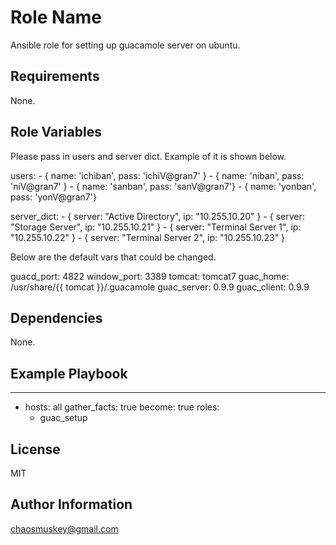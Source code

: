 Role Name
=========

Ansible role for setting up guacamole server on ubuntu.

Requirements
------------

None.

Role Variables
--------------
Please pass in users and server dict. Example of it is shown below. 

  users:
    - { name: 'ichiban', pass: 'ichiV@gran7' }
    - { name: 'niban', pass: 'niV@gran7' }
    - { name: 'sanban', pass: 'sanV@gran7'}
    - { name: 'yonban', pass: 'yonV@gran7'}

  server_dict:
    - { server: "Active Directory", ip: "10.255.10.20" }
    - { server: "Storage Server", ip: "10.255.10.21" }
    - { server: "Terminal Server 1", ip: "10.255.10.22" }
    - { server: "Terminal Server 2", ip: "10.255.10.23" }

Below are the default vars that could be changed. 

guacd_port: 4822
window_port: 3389
tomcat: tomcat7
guac_home: /usr/share/{{ tomcat }}/.guacamole
guac_server: 0.9.9
guac_client: 0.9.9

Dependencies
------------

None.

Example Playbook
----------------

---
  - hosts: all
    gather_facts: true
    become: true
    roles:
      - guac_setup

License
-------

MIT

Author Information
------------------

chaosmuskey@gmail.com
